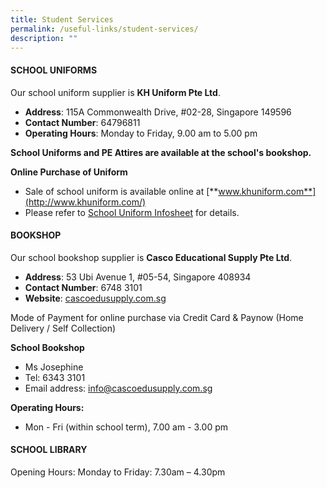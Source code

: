 ```yaml
---
title: Student Services
permalink: /useful-links/student-services/
description: ""
---
```

#### **SCHOOL UNIFORMS**
Our school uniform supplier is **KH Uniform Pte Ltd**.

* **Address**: 115A Commonwealth Drive, #02-28, Singapore 149596
* **Contact Number**: 64796811
* **Operating Hours**: Monday to Friday, 9.00 am to 5.00 pm

**School Uniforms and PE Attires are available at the school's bookshop.**

**Online Purchase of Uniform**

*   Sale of school uniform is available online at [**www.khuniform.com**](http://www.khuniform.com/)
*   Please refer to [School Uniform Infosheet](/files/Useful%20Links/Student%20Services/Uniform%20Supplier/sjc_infosheet.pdf) for details.

#### **BOOKSHOP**
Our school bookshop supplier is **Casco Educational Supply Pte Ltd**.

* **Address**: 53 Ubi Avenue 1, #05-54, Singapore 408934
* **Contact Number**: 6748 3101
* **Website**: [cascoedusupply.com.sg](https://cascoedusupply.com.sg/)

Mode of Payment for online purchase via Credit Card & Paynow (Home Delivery / Self Collection)

**School Bookshop**
* Ms Josephine
* Tel: 6343 3101
* Email address: info@cascoedusupply.com.sg

**Operating Hours:**
* Mon - Fri (within school term), 7.00 am - 3.00 pm


#### **SCHOOL LIBRARY**
Opening Hours: Monday to Friday: 7.30am – 4.30pm